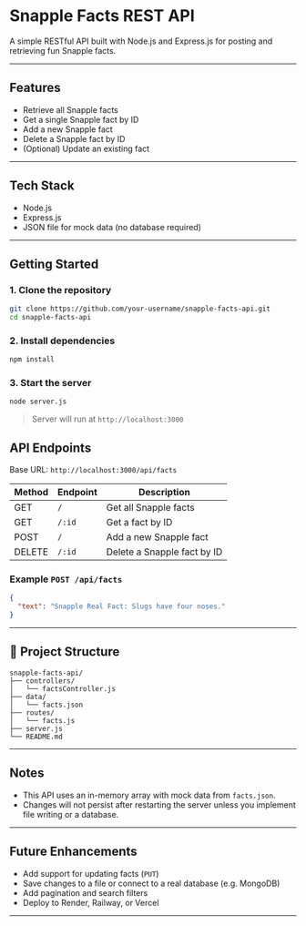 # Snapple Facts REST API

A simple RESTful API built with Node.js and Express.js for posting and retrieving fun Snapple facts.

---

## Features

- Retrieve all Snapple facts
- Get a single Snapple fact by ID
- Add a new Snapple fact
- Delete a Snapple fact by ID
- (Optional) Update an existing fact

---

## Tech Stack

- Node.js
- Express.js
- JSON file for mock data (no database required)

---

## Getting Started

### 1. Clone the repository

```bash
git clone https://github.com/your-username/snapple-facts-api.git
cd snapple-facts-api
```

### 2. Install dependencies

```bash
npm install
```

### 3. Start the server

```bash
node server.js
```

> Server will run at `http://localhost:3000`

## API Endpoints

Base URL: `http://localhost:3000/api/facts`

| Method | Endpoint | Description                 |
| ------ | -------- | --------------------------- |
| GET    | `/`      | Get all Snapple facts       |
| GET    | `/:id`   | Get a fact by ID            |
| POST   | `/`      | Add a new Snapple fact      |
| DELETE | `/:id`   | Delete a Snapple fact by ID |

### Example `POST /api/facts`

```json
{
  "text": "Snapple Real Fact: Slugs have four noses."
}
```

---

## 📁 Project Structure

```
snapple-facts-api/
├── controllers/
│   └── factsController.js
├── data/
│   └── facts.json
├── routes/
│   └── facts.js
├── server.js
└── README.md
```

---

## Notes

- This API uses an in-memory array with mock data from `facts.json`.
- Changes will not persist after restarting the server unless you implement file writing or a database.

---

## Future Enhancements

- Add support for updating facts (`PUT`)
- Save changes to a file or connect to a real database (e.g. MongoDB)
- Add pagination and search filters
- Deploy to Render, Railway, or Vercel

---
